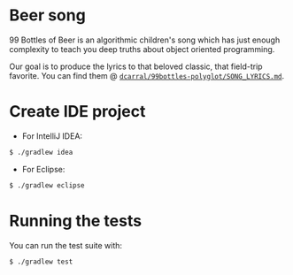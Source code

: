 # Beer song

99 Bottles of Beer is an algorithmic children's song which has just enough complexity to teach you deep truths about object oriented programming.

Our goal is to produce the lyrics to that beloved classic, that field-trip favorite. You can find them @ [`dcarral/99bottles-polyglot/SONG_LYRICS.md`](https://github.com/dcarral/99bottles-polyglot/blob/master/SONG_LYRICS.md).

# Create IDE project

- For IntelliJ IDEA:

```sh
$ ./gradlew idea
```

- For Eclipse:

```sh
$ ./gradlew eclipse
```

# Running the tests

You can run the test suite with:

```sh
$ ./gradlew test
``` 